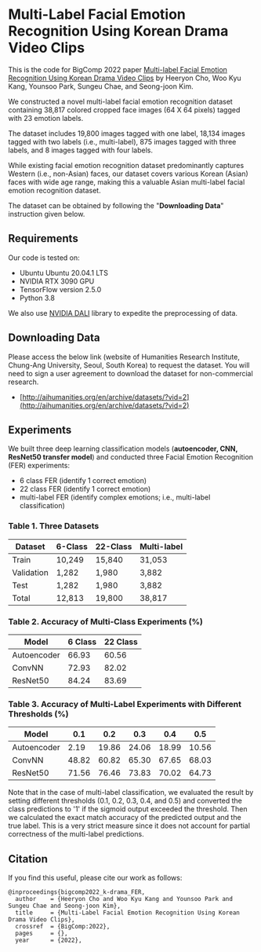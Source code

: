 # Multi-Label Facial Emotion Recognition Using Korean Drama Video Clips
This is the code for BigComp 2022 paper [Multi-label Facial Emotion Recognition Using Korean Drama Video Clips]() by 
Heeryon Cho, Woo Kyu Kang, Younsoo Park, Sungeu Chae, and Seong-joon Kim.

We constructed a novel multi-label facial emotion recognition dataset containing 38,817 colored cropped face images (64 X 64 pixels) tagged with 23 emotion labels. 

The dataset includes 19,800 images tagged with one label, 18,134 images tagged with two labels (i.e., multi-label), 875 images tagged with three labels, and 8 images tagged with four labels. 

While existing facial emotion recognition dataset predominantly captures Western (i.e., non-Asian) faces, our dataset covers various Korean (Asian) faces with wide age range, making this a valuable Asian multi-label facial emotion recognition dataset. 

The dataset can be obtained by following the "**Downloading Data**" instruction given below.

## Requirements
Our code is tested on:
* Ubuntu Ubuntu 20.04.1 LTS
* NVIDIA RTX 3090 GPU
* TensorFlow version 2.5.0
* Python 3.8

We also use [NVIDIA DALI](https://docs.nvidia.com/deeplearning/dali/user-guide/docs/index.html) library to expedite the preprocessing of data.

## Downloading Data
Please access the below link (website of Humanities Research Institute, Chung-Ang University, Seoul, South Korea) to request the dataset.
You will need to sign a user agreement to download the dataset for non-commercial research.
* [http://aihumanities.org/en/archive/datasets/?vid=2](http://aihumanities.org/en/archive/datasets/?vid=2)

## Experiments
We built three deep learning classification models (**autoencoder, CNN, ResNet50 transfer model**) and conducted three Facial Emotion Recognition (FER) experiments:
* 6 class FER (identify 1 correct emotion)
* 22 class FER (identify 1 correct emotion)
* multi-label FER (identify complex emotions; i.e., multi-label classification)

### Table 1. Three Datasets
| Dataset | 6-Class | 22-Class | Multi-label |
|---------|---------|----------|-------------|
| Train   |  10,249 |   15,840 |    31,053   |
| Validation | 1,282 |   1,980 |     3,882   |
| Test    |   1,282 |    1,980 |     3,882   |
| Total   |  12,813 |   19,800 |    38,817   |

### Table 2. Accuracy of Multi-Class Experiments (%)

| Model       | 6 Class | 22 Class |
|-------------|---------|----------|
| Autoencoder |	 66.93  |  60.56   |
| ConvNN      |  72.93  |  82.02   |
| ResNet50    |  84.24  |  83.69   |

### Table 3. Accuracy of Multi-Label Experiments with Different Thresholds (%)
| Model       |  0.1  |  0.2  |  0.3  |  0.4  |  0.5  |
|-------------|-------|-------|-------|-------|-------|
| Autoencoder |  2.19 | 19.86	| 24.06 | 18.99 | 10.56 |
| ConvNN      | 48.82 | 60.82 | 65.30 | 67.65 | 68.03 |
| ResNet50    | 71.56 | 76.46 | 73.83 | 70.02 | 64.73 |

Note that in the case of multi-label classification, we evaluated the result by setting different thresholds (0.1, 0.2, 0.3, 0.4, and 0.5) and converted the class predictions to '1' if the sigmoid output exceeded the threshold.
Then we calculated the exact match accuracy of the predicted output and the true label. 
This is a very strict measure since it does not account for partial correctness of the multi-label predictions.

## Citation
If you find this useful, please cite our work as follows:
```
@inproceedings{bigcomp2022_k-drama_FER,
  author    = {Heeryon Cho and Woo Kyu Kang and Younsoo Park and Sungeu Chae and Seong-joon Kim},
  title     = {Multi-Label Facial Emotion Recognition Using Korean Drama Video Clips},
  crossref  = {BigComp:2022},  
  pages     = {},
  year      = {2022},

```
